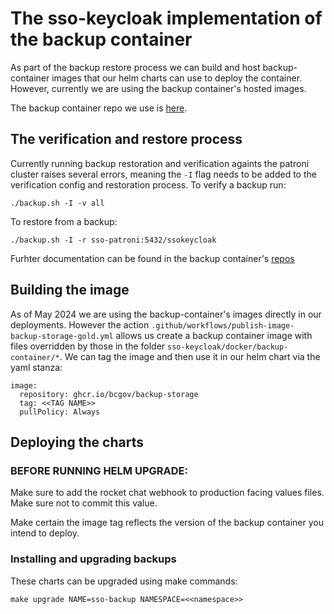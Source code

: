 # The sso-keycloak implementation of the backup container

As part of the backup restore process we can build and host backup-container images that our helm charts can use to deploy the container. However, currently we are using the backup container's hosted images.

The backup container repo we use is [here](https://github.com/BCDevOps/backup-container).


## The verification and restore process

Currently running backup restoration and verification againts the patroni cluster raises several errors, meaning the `-I` flag needs to be added to the verification config and restoration process. To verify a backup run:

`./backup.sh -I -v all`

To restore from a backup:

`./backup.sh -I -r sso-patroni:5432/ssokeycloak`

Furhter documentation can be found in the backup container's [repos](https://github.com/BCDevOps/backup-container)

## Building the image

As of May 2024 we are using the backup-container's images directly in our deployments.  However the action `.github/workflows/publish-image-backup-storage-gold.yml` allows us create a backup container image with files overridden by those in the folder `sso-keycloak/docker/backup-container/*`.  We can tag the image and then use it in our helm chart via the yaml stanza:

```
image:
  repository: ghcr.io/bcgov/backup-storage
  tag: <<TAG NAME>>
  pullPolicy: Always
```

## Deploying the charts

### **BEFORE RUNNING HELM UPGRADE:**

Make sure to add the rocket chat webhook to production facing values files.  Make sure not to commit this value.

Make certain the image tag reflects the version of the backup container you intend to deploy.

### Installing and upgrading backups

These charts can be upgraded using make commands:

`make upgrade NAME=sso-backup NAMESPACE=<<namespace>>`
